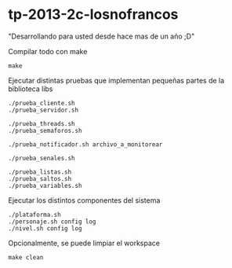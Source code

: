 tp-2013-2c-losnofrancos
=======================
"Desarrollando para usted desde hace mas de un año ;D"

Compilar todo con make

	make
	
Ejecutar distintas pruebas que implementan pequeñas partes de la biblioteca libs

	./prueba_cliente.sh
	./prueba_servidor.sh
	
	./prueba_threads.sh
	./prueba_semaforos.sh
	
	./prueba_notificador.sh archivo_a_monitorear
	
	./prueba_senales.sh
	
	./prueba_listas.sh
	./prueba_saltos.sh
	./prueba_variables.sh

Ejecutar los distintos componentes del sistema

	./plataforma.sh
	./personaje.sh config log
	./nivel.sh config log

Opcionalmente, se puede limpiar el workspace

	make clean
